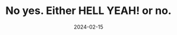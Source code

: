 ---
title: No yes. Either HELL YEAH! or no.
description: This resonates.
url: https://sive.rs/hellyeah
date: 2024-02-15
rss: true
tags:
    - article
    - thoughts
    - remote-working
---
